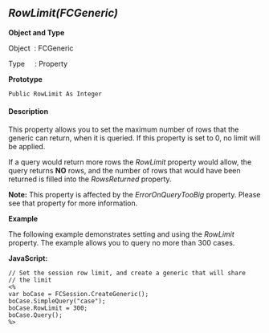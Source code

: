 _RowLimit(FCGeneric)_
---------------------

**Object and Type**

Object  : FCGeneric

Type     : Property

**Prototype**

```
Public RowLimit As Integer
```

#### Description

This property allows you to set the maximum number of rows that the generic can return, when it is queried. If this property is set to 0, no limit will be applied.

If a query would return more rows the _RowLimit_ property would allow, the query returns **NO** rows, and the number of rows that would have been returned is filled into the _RowsReturned_ property.

**Note:** This property is affected by the _ErrorOnQueryTooBig_ property. Please see that property for more information.

**Example**

The following example demonstrates setting and using the _RowLimit_ property. The example allows you to query no more than 300 cases.

**JavaScript:**
```
// Set the session row limit, and create a generic that will share
// the limit
<%
var boCase = FCSession.CreateGeneric();
boCase.SimpleQuery("case");
boCase.RowLimit = 300;
boCase.Query();
%>
```
